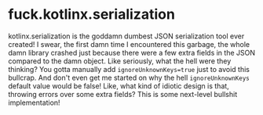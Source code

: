 # fuck.kotlinx.serialization

kotlinx.serialization is the goddamn dumbest JSON serialization tool ever created! I swear, the first damn time I encountered this garbage, the whole damn library crashed just because there were a few extra fields in the JSON compared to the damn object. Like seriously, what the hell were they thinking? You gotta manually add `ignoreUnknownKeys=true` just to avoid this bullcrap. And don't even get me started on why the hell `ignoreUnknownKeys` default value would be false! Like, what kind of idiotic design is that, throwing errors over some extra fields? This is some next-level bullshit implementation!

